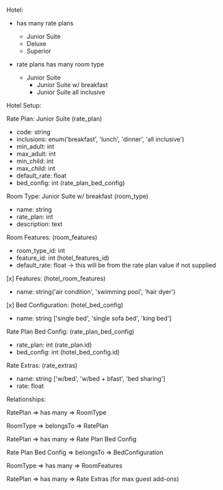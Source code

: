 Hotel:
  - has many rate plans
    - Junior Suite
    - Deluxe
    - Superior

  - rate plans has many room type
    - Junior Suite
      - Junior Suite w/ breakfast
      - Junior Suite all inclusive


Hotel Setup:

Rate Plan: Junior Suite (rate_plan)
  - code: string
  - inclusions: enum('breakfast', 'lunch', 'dinner', 'all inclusive')
  - min_adult: int
  - max_adult: int
  - min_child: int
  - max_child: int
  - default_rate: float
  - bed_config: int (rate_plan_bed_config)

Room Type: Junior Suite w/ breakfast (room_type)
  - name: string
  - rate_plan: int
  - description: text

Room Features: (room_features)
  - room_type_id: int
  - feature_id: int (hotel_features_id)
  - default_rate: float -> this will be from the rate plan value if not supplied

[x] Features: (hotel_room_features)
  - name: string('air condition', 'swimming pool', 'hair dyer')

[x] Bed Configuration: (hotel_bed_config)
  - name: string ['single bed', 'single sofa bed', 'king bed']

Rate Plan Bed Config: (rate_plan_bed_config)
  - rate_plan: int (rate_plan.id)
  - bed_config: int (hotel_bed_config.id)

Rate Extras: (rate_extras)
  - name: string ['w/bed', 'w/bed + bfast', 'bed sharing']
  - rate: float


Relationships:

RatePlan => has many => RoomType

RoomType => belongsTo => RatePlan

RatePlan => has many => Rate Plan Bed Config

Rate Plan Bed Config => belongsTo => BedConfiguration

RoomType => has many => RoomFeatures

RatePlan => has many => Rate Extras (for max guest add-ons)



